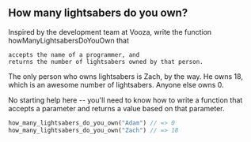 ## How many lightsabers do you own?

Inspired by the development team at Vooza, write the function howManyLightsabersDoYouOwn that

    accepts the name of a programmer, and
    returns the number of lightsabers owned by that person.

The only person who owns lightsabers is Zach, by the way. He owns 18, which is an awesome number of lightsabers. Anyone else owns 0.

No starting help here -- you'll need to know how to write a function that accepts a parameter and returns a value based on that parameter.

```rust
how_many_lightsabers_do_you_own("Adam") // => 0
how_many_lightsabers_do_you_own("Zach") // => 18
```
